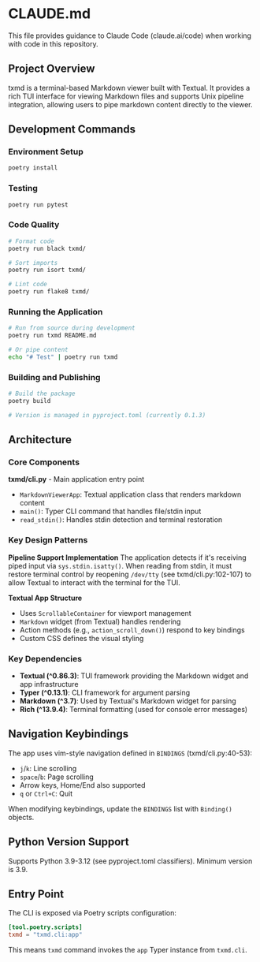 # CLAUDE.md

This file provides guidance to Claude Code (claude.ai/code) when working with code in this repository.

## Project Overview

txmd is a terminal-based Markdown viewer built with Textual. It provides a rich TUI interface for viewing Markdown files and supports Unix pipeline integration, allowing users to pipe markdown content directly to the viewer.

## Development Commands

### Environment Setup
```bash
poetry install
```

### Testing
```bash
poetry run pytest
```

### Code Quality
```bash
# Format code
poetry run black txmd/

# Sort imports
poetry run isort txmd/

# Lint code
poetry run flake8 txmd/
```

### Running the Application
```bash
# Run from source during development
poetry run txmd README.md

# Or pipe content
echo "# Test" | poetry run txmd
```

### Building and Publishing
```bash
# Build the package
poetry build

# Version is managed in pyproject.toml (currently 0.1.3)
```

## Architecture

### Core Components

**txmd/cli.py** - Main application entry point
- `MarkdownViewerApp`: Textual application class that renders markdown content
- `main()`: Typer CLI command that handles file/stdin input
- `read_stdin()`: Handles stdin detection and terminal restoration

### Key Design Patterns

**Pipeline Support Implementation**
The application detects if it's receiving piped input via `sys.stdin.isatty()`. When reading from stdin, it must restore terminal control by reopening `/dev/tty` (see txmd/cli.py:102-107) to allow Textual to interact with the terminal for the TUI.

**Textual App Structure**
- Uses `ScrollableContainer` for viewport management
- `Markdown` widget (from Textual) handles rendering
- Action methods (e.g., `action_scroll_down()`) respond to key bindings
- Custom CSS defines the visual styling

### Key Dependencies
- **Textual (^0.86.3)**: TUI framework providing the Markdown widget and app infrastructure
- **Typer (^0.13.1)**: CLI framework for argument parsing
- **Markdown (^3.7)**: Used by Textual's Markdown widget for parsing
- **Rich (^13.9.4)**: Terminal formatting (used for console error messages)

## Navigation Keybindings

The app uses vim-style navigation defined in `BINDINGS` (txmd/cli.py:40-53):
- `j`/`k`: Line scrolling
- `space`/`b`: Page scrolling
- Arrow keys, Home/End also supported
- `q` or `Ctrl+C`: Quit

When modifying keybindings, update the `BINDINGS` list with `Binding()` objects.

## Python Version Support

Supports Python 3.9-3.12 (see pyproject.toml classifiers). Minimum version is 3.9.

## Entry Point

The CLI is exposed via Poetry scripts configuration:
```toml
[tool.poetry.scripts]
txmd = "txmd.cli:app"
```

This means `txmd` command invokes the `app` Typer instance from `txmd.cli`.
